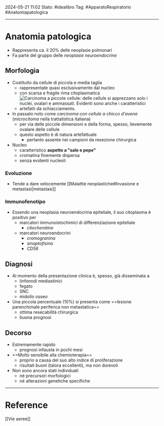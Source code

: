 2024-05-21 11:02
Stato: #idealibro 
Tag: #ApparatoRespiratorio #Anatomiapatologica 

---
# Anatomia patologica
- Rappresenta ca. il 20% delle neoplasie polmonari
- Fa parte del gruppo delle *neoplasie neuroendocrine*
## Morfologia
- Costituito da cellule di piccola e media taglia
	- rappresentate quasi esclusivamente dal nucleo
	- con scarsa e fragile rima citoplasmatica
	- ![Carcinoma a piccole cellule: delle cellule si apprezzano solo i nuclei, ovalari e ammassati. Evidenti sono anche i caratteristici artefatti da schiacciamento.](https://i.imgur.com/T7P4FCd.png)
- In passato noto come *carcinoma con cellule a chicco d'avena* (*microcitoma* nella trattatistica italiana)
	- per via delle piccole dimensioni e della forma, spesso, lievemente ovalare delle cellule
	- questo aspetto è di natura artefattuale
		- pertanto assente nei campioni da resezione chirurgica
- Nucleo
	- caratteristico **aspetto a "sale e pepe"**
	- cromatina finemente dispersa
	- senza evidenti nucleoli
### Evoluzione
- Tende a dare velocemente [[Malattie neoplastiche#Invasione e metastasi|metastasi]]
### Immunofenotipo
- Essendo una neoplasia neuroendocrina epiteliale, il suo citoplasma è positivo per
	- marcatori immunoistochimici di differenziazione epiteliale
		- *citocheratine*
	- marcatori neuroendocrini
		- *cromogranina*
		- *sinaptofisina*
		- *CD56*
## Diagnosi
- Al momento della presentazione clinica è, spesso, già disseminata a
	- linfonodi mediastinici
	- fegato
	- SNC
	- midollo osseo
- Una piccola percentuale (10%) si presenta come ==lesione parenchimale periferica non metastatica==
	- ottima resecabilità chirurgica
	- buona prognosi
## Decorso
- Estremamente rapido
	- prognosi infausta in pochi mesi
- ==Molto sensibile alla chemioterapia==
	- proprio a causa del suo alto indice di proliferazione
	- risultati buoni (talora eccellenti), ma non durevoli
- Non sono ancora stati individuati
	- né precursori morfologici
	- né alterazioni genetiche specifiche








---
# Reference
[[Vie aeree]]